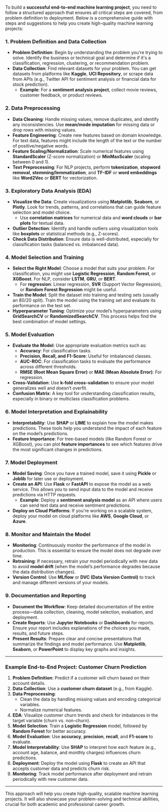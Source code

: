 To build a **successful end-to-end machine learning project**, you need to follow a structured approach that ensures all critical steps are covered, from problem definition to deployment. Below is a comprehensive guide with steps and suggestions to help you create high-quality machine learning projects:

### 1. **Problem Definition and Data Collection**
   - **Problem Definition**: Begin by understanding the problem you're trying to solve. Identify the business or technical goal and determine if it's a classification, regression, clustering, or recommendation problem.
   - **Data Collection**: Find relevant datasets for your problem. You can get datasets from platforms like **Kaggle**, **UCI Repository**, or scrape data from APIs (e.g., Twitter API for sentiment analysis or financial data for stock prediction).
     - **Example**: For a **sentiment analysis project**, collect movie reviews, customer feedback, or product reviews.

### 2. **Data Preprocessing**
   - **Data Cleaning**: Handle missing values, remove duplicates, and identify any inconsistencies. Use **mean/mode imputation** for missing data or drop rows with missing values.
   - **Feature Engineering**: Create new features based on domain knowledge. For text data, features might include the length of the text or the number of positive/negative words.
   - **Feature Scaling/Normalization**: Scale numerical features using **StandardScaler** (Z-score normalization) or **MinMaxScaler** (scaling between 0 and 1).
   - **Text Preprocessing**: For NLP projects, perform **tokenization**, **stopword removal**, **stemming/lemmatization**, and **TF-IDF** or **word embeddings** like **Word2Vec** or **BERT** for vectorization.

### 3. **Exploratory Data Analysis (EDA)**
   - **Visualize the Data**: Create visualizations using **Matplotlib**, **Seaborn**, or **Plotly**. Look for trends, patterns, and correlations that can guide feature selection and model choice.
     - Use **correlation matrices** for numerical data and **word clouds** or **bar plots** for textual data.
   - **Outlier Detection**: Identify and handle outliers using visualization tools like **boxplots** or statistical methods (e.g., Z-scores).
   - **Check Data Distribution**: Ensure data is well-distributed, especially for classification tasks (balanced vs. imbalanced data).

### 4. **Model Selection and Training**
   - **Select the Right Model**: Choose a model that suits your problem. For classification, you might use **Logistic Regression**, **Random Forest**, or **XGBoost**. For NLP, consider **LSTM**, **GRU**, or **BERT**.
     - For **regression**: Linear regression, **SVR** (Support Vector Regression), or **Random Forest Regression** might be useful.
   - **Train the Model**: Split the dataset into training and testing sets (usually an 80/20 split). Train the model using the training set and evaluate its performance on the test set.
   - **Hyperparameter Tuning**: Optimize your model’s hyperparameters using **GridSearchCV** or **RandomizedSearchCV**. This process helps find the best combination of model settings.

### 5. **Model Evaluation**
   - **Evaluate the Model**: Use appropriate evaluation metrics such as:
     - **Accuracy**: For classification tasks.
     - **Precision, Recall, and F1-Score**: Useful for imbalanced classes.
     - **AUC-ROC**: For classification tasks to evaluate the performance across different thresholds.
     - **RMSE (Root Mean Square Error)** or **MAE (Mean Absolute Error)**: For regression.
   - **Cross-Validation**: Use **k-fold cross-validation** to ensure your model generalizes well and doesn’t overfit.
   - **Confusion Matrix**: A key tool for understanding classification results, especially in binary or multiclass classification problems.

### 6. **Model Interpretation and Explainability**
   - **Interpretability**: Use **SHAP** or **LIME** to explain how the model makes predictions. These tools help you understand the impact of each feature on the model’s predictions.
   - **Feature Importance**: For tree-based models (like Random Forest or XGBoost), you can plot **feature importances** to see which features drive the most significant changes in predictions.

### 7. **Model Deployment**
   - **Model Saving**: Once you have a trained model, save it using **Pickle** or **Joblib** for later use or deployment.
   - **Create an API**: Use **Flask** or **FastAPI** to expose the model as a web service. This allows you to send input data to the model and receive predictions via HTTP requests.
     - **Example**: Deploy a **sentiment analysis model** as an API where users can send text data and receive sentiment predictions.
   - **Deploy on Cloud Platforms**: If you're working on a scalable system, deploy your model on cloud platforms like **AWS**, **Google Cloud**, or **Azure**.

### 8. **Monitor and Maintain the Model**
   - **Monitoring**: Continuously monitor the performance of the model in production. This is essential to ensure the model does not degrade over time.
   - **Retraining**: If necessary, retrain your model periodically with new data to avoid **model drift** (when the model’s performance degrades because the data distribution changes).
   - **Version Control**: Use **MLflow** or **DVC (Data Version Control)** to track and manage different versions of your models.

### 9. **Documentation and Reporting**
   - **Document the Workflow**: Keep detailed documentation of the entire process—data collection, cleaning, model selection, evaluation, and deployment.
   - **Create Reports**: Use **Jupyter Notebooks** or **Dashboards** for reports. Ensure your report includes explanations of the choices you made, results, and future steps.
   - **Present Results**: Prepare clear and concise presentations that summarize the findings and model performance. Use **Matplotlib**, **Seaborn**, or **PowerPoint** to display key graphs and insights.

---

### Example End-to-End Project: Customer Churn Prediction

1. **Problem Definition**: Predict if a customer will churn based on their account details.
2. **Data Collection**: Use a **customer churn dataset** (e.g., from Kaggle).
3. **Data Preprocessing**:
   - Clean the data by handling missing values and encoding categorical variables.
   - Normalize numerical features.
4. **EDA**: Visualize customer churn trends and check for imbalances in the target variable (churn vs. non-churn).
5. **Model Selection**: Train a **Logistic Regression** model, followed by **Random Forest** for better accuracy.
6. **Model Evaluation**: Use **accuracy**, **precision**, **recall**, and **F1-score** to evaluate.
7. **Model Interpretability**: Use **SHAP** to interpret how each feature (e.g., account age, balance, and monthly charges) influences churn predictions.
8. **Deployment**: Deploy the model using **Flask** to create an API that accepts customer data and predicts churn risk.
9. **Monitoring**: Track model performance after deployment and retrain periodically with new customer data.

---

This approach will help you create high-quality, scalable machine learning projects. It will also showcase your problem-solving and technical abilities, crucial for both academic and professional career growth.
